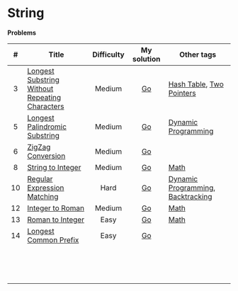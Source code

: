 # String



**Problems**

|  #   | Title                                                        | Difficulty |                         My solution                          | Other tags                                                   |
| :--: | ------------------------------------------------------------ | :--------: | :----------------------------------------------------------: | ------------------------------------------------------------ |
|  3   | [Longest Substring Without Repeating Characters](https://github.com/Apollo4634/LeetCode/blob/master/problem/hash_table/0003_LongestSubstringWithoutRepeatingCharacters.md) |   Medium   | [Go](https://github.com/Apollo4634/LeetCode/blob/master/solution/hash_table/LongestSubstring.java) | [Hash Table](https://github.com/Apollo4634/LeetCode/blob/master/solution/hash_table/hash_table.md), [Two Pointers](https://github.com/Apollo4634/LeetCode/blob/master/solution/two_pointers/two_pointers.md) |
|  5   | [Longest Palindromic Substring](https://github.com/Apollo4634/LeetCode/blob/master/problem/string/0005_LongestPalindromicSubstring.md) |   Medium   | [Go](https://github.com/Apollo4634/LeetCode/blob/master/solution/string/LongestPalindromicSubstring.java) | [Dynamic Programming](https://github.com/Apollo4634/LeetCode/blob/master/solution/dynamic_programming/dynamic_programming.md) |
|  6   | [ZigZag Conversion](https://github.com/Apollo4634/LeetCode/blob/master/problem/string/0006_ZigZagConversion.md) |   Medium   | [Go](https://github.com/Apollo4634/LeetCode/blob/master/solution/string/ZigZagConversion.java) |                                                              |
|  8   | [String to Integer](https://github.com/Apollo4634/LeetCode/blob/master/problem/math/0008_StringToInteger.md) |   Medium   | [Go](https://github.com/Apollo4634/LeetCode/blob/master/solution/math/StringToInteger.java) | [Math](https://github.com/Apollo4634/LeetCode/blob/master/solution/math/math.md) |
|  10  | [Regular Expression Matching](https://github.com/Apollo4634/LeetCode/blob/master/problem/string/0010_RegularExpressionMatching.md) |    Hard    | [Go](https://github.com/Apollo4634/LeetCode/blob/master/solution/string/RegularExpressionMatching.java) | [Dynamic Programming](https://github.com/Apollo4634/LeetCode/blob/master/solution/dynamic_programming/dynamic_programming.md), [Backtracking](https://github.com/Apollo4634/LeetCode/blob/master/solution/backtracking/backtracking.md) |
|  12  | [Integer to Roman](https://github.com/Apollo4634/LeetCode/blob/master/problem/math/0012_IntegerToRoman.md) |   Medium   | [Go](https://github.com/Apollo4634/LeetCode/blob/master/solution/math/IntegerToRoman.java) | [Math](https://github.com/Apollo4634/LeetCode/blob/master/solution/math/math.md) |
|  13  | [Roman to Integer](https://github.com/Apollo4634/LeetCode/blob/master/problem/math/0013_RomanToInteger.md) |    Easy    | [Go](https://github.com/Apollo4634/LeetCode/blob/master/solution/math/RomanToInteger.java) | [Math](https://github.com/Apollo4634/LeetCode/blob/master/solution/math/math.md) |
|  14  | [Longest Common Prefix](https://github.com/Apollo4634/LeetCode/blob/master/problem/string/0014_LongestCommonPrefix.md) |    Easy    | [Go](https://github.com/Apollo4634/LeetCode/blob/master/solution/string/LongestCommonPrefix.java) |                                                              |
|      |                                                              |            |                                                              |                                                              |
|      |                                                              |            |                                                              |                                                              |
|      |                                                              |            |                                                              |                                                              |
|      |                                                              |            |                                                              |                                                              |
|      |                                                              |            |                                                              |                                                              |
|      |                                                              |            |                                                              |                                                              |
|      |                                                              |            |                                                              |                                                              |
|      |                                                              |            |                                                              |                                                              |
|      |                                                              |            |                                                              |                                                              |
|      |                                                              |            |                                                              |                                                              |
|      |                                                              |            |                                                              |                                                              |
|      |                                                              |            |                                                              |                                                              |
|      |                                                              |            |                                                              |                                                              |
|      |                                                              |            |                                                              |                                                              |

